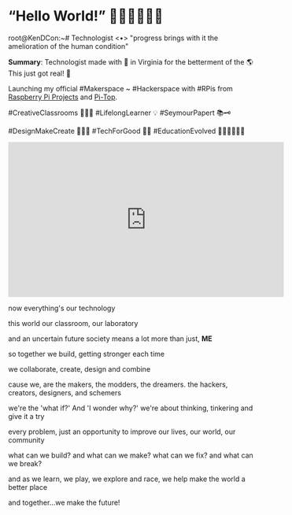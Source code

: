# “Hello World!” 🚀🤖👾👨🏻‍💻

root@KenDCon:~# Technologist <•> "progress brings with it the amelioration of the human condition"

<b>Summary</b>: Technologist made with 💚 in Virginia for the betterment of the 🌎 This just got real! 🤖 

Launching my official #Makerspace ~ #Hackerspace with #RPis from <a href="https://projects.raspberrypi.org/">Raspberry Pi Projects</a> and <a href="https://www.pi-top.com/">Pi-Top</a>.

#CreativeClassrooms 👩🏻‍🎓 #LifelongLearner 💡 #SeymourPapert 📚🗝

#DesignMakeCreate 👨🏻‍💻 #TechForGood 📓🙏 #EducationEvolved 👩🏻‍🏫👨🏻‍💻 

<iframe width="560" height="315" src="https://www.youtube.com/embed/_iaMQymrm0c" frameborder="0" allow="accelerometer; autoplay; encrypted-media; gyroscope; picture-in-picture" allowfullscreen></iframe>

now everything's our technology

this world our classroom, our laboratory

and an uncertain future society means a lot more than just, <b>ME</b>

so together we build, getting stronger each time

we collaborate, create, design and combine

cause we, are the makers, the modders, the dreamers. the hackers, creators, designers, and schemers

we're the 'what if?' And 'I wonder why?' we're about thinking, tinkering and give it a try

every problem, just an opportunity to improve our lives, our world, our community

what can we build? and what can we make? what can we fix? and what can we break?

and as we learn, we play, we explore and race, we help make the world a better place

and together...we make the future!

